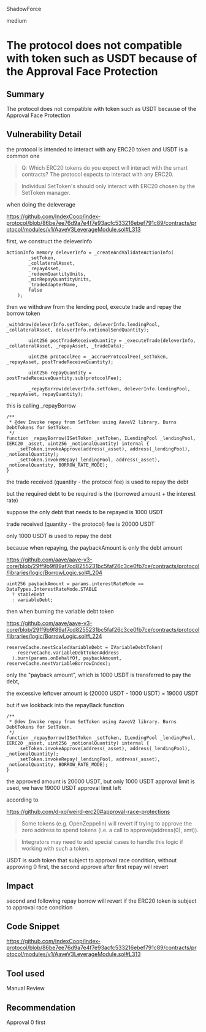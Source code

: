 ShadowForce

medium

# The protocol does not compatible with token such as USDT because of the Approval Face Protection

## Summary

The protocol does not compatible with token such as USDT because of the Approval Face Protection

## Vulnerability Detail

the protocol is intended to interact with any ERC20 token and USDT is a common one

> Q: Which ERC20 tokens do you expect will interact with the smart contracts?
The protocol expects to interact with any ERC20.

> Individual SetToken's should only interact with ERC20 chosen by the SetToken manager.

when doing the deleverage

https://github.com/IndexCoop/index-protocol/blob/86be7ee76d9a7e4f7e93acfc533216ebef791c89/contracts/protocol/modules/v1/AaveV3LeverageModule.sol#L313

first, we construct the deleverInfo

```solidity
ActionInfo memory deleverInfo = _createAndValidateActionInfo(
		_setToken,
		_collateralAsset,
		_repayAsset,
		_redeemQuantityUnits,
		_minRepayQuantityUnits,
		_tradeAdapterName,
		false
	);
```

then we withdraw from the lending pool, execute trade and repay the borrow token

```solidity
_withdraw(deleverInfo.setToken, deleverInfo.lendingPool, _collateralAsset, deleverInfo.notionalSendQuantity);

        uint256 postTradeReceiveQuantity = _executeTrade(deleverInfo, _collateralAsset, _repayAsset, _tradeData);

        uint256 protocolFee = _accrueProtocolFee(_setToken, _repayAsset, postTradeReceiveQuantity);

        uint256 repayQuantity = postTradeReceiveQuantity.sub(protocolFee);

        _repayBorrow(deleverInfo.setToken, deleverInfo.lendingPool, _repayAsset, repayQuantity);
```

this is calling _repayBorrow

```solidity
/**
 * @dev Invoke repay from SetToken using AaveV2 library. Burns DebtTokens for SetToken.
 */
function _repayBorrow(ISetToken _setToken, ILendingPool _lendingPool, IERC20 _asset, uint256 _notionalQuantity) internal {
	_setToken.invokeApprove(address(_asset), address(_lendingPool), _notionalQuantity);
	_setToken.invokeRepay(_lendingPool, address(_asset), _notionalQuantity, BORROW_RATE_MODE);
}
```

the trade received (quantity - the protocol fee) is used to repay the debt

but the required debt to be required is the (borrowed amount + the interest rate)

suppose the only debt that needs to be repayed is 1000 USDT

trade received (quantity - the protocol) fee is 20000 USDT

only 1000 USDT is used to repay the debt

because when repaying, the paybackAmount is only the debt amount

https://github.com/aave/aave-v3-core/blob/29ff9b9f89af7cd8255231bc5faf26c3ce0fb7ce/contracts/protocol/libraries/logic/BorrowLogic.sol#L204

```solidity
uint256 paybackAmount = params.interestRateMode == DataTypes.InterestRateMode.STABLE
  ? stableDebt
  : variableDebt;
```

then when burning the variable debt token

https://github.com/aave/aave-v3-core/blob/29ff9b9f89af7cd8255231bc5faf26c3ce0fb7ce/contracts/protocol/libraries/logic/BorrowLogic.sol#L224

```solidity
reserveCache.nextScaledVariableDebt = IVariableDebtToken(
	reserveCache.variableDebtTokenAddress
  ).burn(params.onBehalfOf, paybackAmount, reserveCache.nextVariableBorrowIndex);
```

only the "payback amount", which is 1000 USDT is transferred to pay the debt,

the excessive leftover amount is (20000 USDT - 1000 USDT) = 19000 USDT

but if we lookback into the repayBack function

```solidity
/**
 * @dev Invoke repay from SetToken using AaveV2 library. Burns DebtTokens for SetToken.
 */
function _repayBorrow(ISetToken _setToken, ILendingPool _lendingPool, IERC20 _asset, uint256 _notionalQuantity) internal {
	_setToken.invokeApprove(address(_asset), address(_lendingPool), _notionalQuantity);
	_setToken.invokeRepay(_lendingPool, address(_asset), _notionalQuantity, BORROW_RATE_MODE);
}
```

the approved amount is 20000 USDT, but only 1000 USDT approval limit is used, we have 19000 USDT approval limit left

according to

https://github.com/d-xo/weird-erc20#approval-race-protections

> Some tokens (e.g. OpenZeppelin) will revert if trying to approve the zero address to spend tokens (i.e. a call to approve(address(0), amt)).

> Integrators may need to add special cases to handle this logic if working with such a token.

USDT is such token that subject to approval race condition, without approving 0 first, the second approve after first repay will revert

## Impact

second and following repay borrow will revert if the ERC20 token is subject to approval race condition

## Code Snippet

https://github.com/IndexCoop/index-protocol/blob/86be7ee76d9a7e4f7e93acfc533216ebef791c89/contracts/protocol/modules/v1/AaveV3LeverageModule.sol#L313

## Tool used

Manual Review

## Recommendation

Approval 0 first